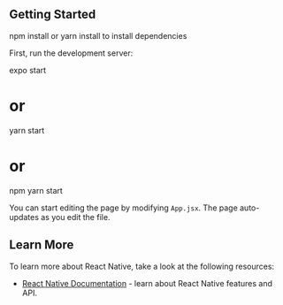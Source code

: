 ## Getting Started

npm install or yarn install to install dependencies

First, run the development server:

expo start

# or

yarn start

# or

npm yarn start

You can start editing the page by modifying `App.jsx`. The page auto-updates as you edit the file.

## Learn More

To learn more about React Native, take a look at the following resources:

- [React Native Documentation](https://reactnative.dev/docs/environment-setup) - learn about React Native features and API.
